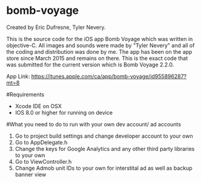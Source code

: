 # bomb-voyage
Created by Eric Dufresne, Tyler Nevery.


This is the source code for the iOS app Bomb Voyage which was written in objective-C. 
All images and sounds were made by "Tyler Nevery" and all of the coding and
distribution was done by me. The app has been on the app store
since March 2015 and remains on there. This is the exact code that was submitted for
the current version which is Bomb Voyage 2.2.0.

App Link:
https://itunes.apple.com/ca/app/bomb-voyage/id955896287?mt=8

#Requirements
- Xcode IDE on OSX
- IOS 8.0 or higher for running on device

#What you need to do to run with your own dev account/ ad accounts
1. Go to project build settings and change developer account to your own
2. Go to AppDelegate.h
3. Change the keys for Google Analytics and any other third party libraries to your own
4. Go to ViewController.h
5. Change Admob unit IDs to your own for interstital ad as well as backup banner view
